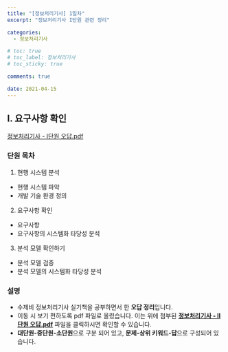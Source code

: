 ```yaml
---
title: "[정보처리기사] 1일차"
excerpt: "정보처리기사 I단원 관련 정리"

categories:
  - 정보처리기사

# toc: true
# toc_label: 정보처리기사
# toc_sticky: true

comments: true

date: 2021-04-15
---
```


## I. 요구사항 확인
<a href="/assets/images/pdfs/2021-04-15-certificate-day01.pdf" class="btn" target="_blank"><i class="far fa-file-pdf"></i><span> 정보처리기사 - I단원 오답.pdf</span></a>

### 단원 목차
1. 현행 시스템 분석
  * 현행 시스템 파악
  * 개발 기술 환경 정의
2. 요구사항 확인
  * 요구사항
  * 요구사항의 시스템화 타당성 분석
3. 분석 모델 확인하기
  * 분석 모델 검증
  * 분석 모델의 시스템화 타당성 분석

### 설명
* 수제비 정보처리기사 실기책을 공부하면서 한 **오답 정리**입니다.
* 이동 시 보기 편하도록 pdf 파일로 올렸습니다. 이는 위에 첨부된 <span style="cursor:pointer;" onclick="window.scrollTo(0,0);"><b><u>정보처리기사 - II단원 오답.pdf</u></b></span> 파일을 클릭하시면 확인할 수 있습니다.
* **대단원-중단원-소단원**으로 구분 되어 있고, **문제-상위 키워드-답**으로 구성되어 있습니다.